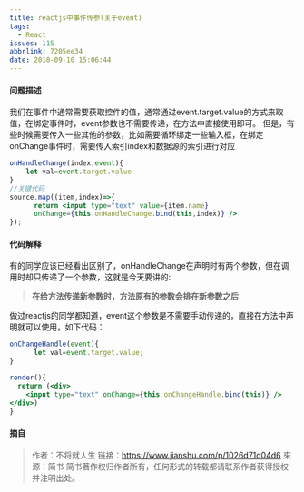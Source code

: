 ```yaml
---
title: reactjs中事件传参(关于event)
tags:
  - React
issues: 115
abbrlink: 7205ee34
date: 2018-09-10 15:06:44
---
```


#### 问题描述
我们在事件中通常需要获取控件的值，通常通过event.target.value的方式来取值，在绑定事件时，event参数也不需要传递，在方法中直接使用即可。
但是，有些时候需要传入一些其他的参数，比如需要循环绑定一些输入框，在绑定onChange事件时，需要传入索引index和数据源的索引进行对应
```jsx
onHandleChange(index,event){
    let val=event.target.value
}
//关键代码
source.map((item,index)=>{
      return <input type="text" value={item.name} 
      onChange={this.onHandleChange.bind(this,index)} />
});
```  

#### 代码解释
有的同学应该已经看出区别了，onHandleChange在声明时有两个参数，但在调用时却只传递了一个参数，这就是今天要讲的:

> **在给方法传递新参数时，方法原有的参数会排在新参数之后**

做过reactjs的同学都知道，event这个参数是不需要手动传递的，直接在方法中声明就可以使用，如下代码：
```jsx
onChangeHandle(event){
      let val=event.target.value;
}

render(){
  return (<div>
    <input type="text" onChange={this.onChangeHandle.bind(this)} />
</div>)
}
```

#### 摘自
> 作者：不将就人生
链接：https://www.jianshu.com/p/1026d71d04d6
來源：简书
简书著作权归作者所有，任何形式的转载都请联系作者获得授权并注明出处。
